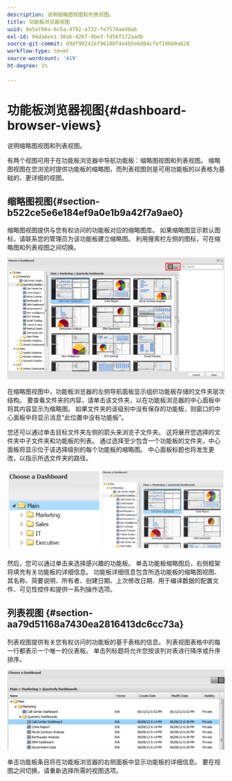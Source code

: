 ```yaml
---
description: 说明缩略图视图和列表视图。
title: 功能板浏览器视图
uuid: 8e5ef06a-6c5a-4792-a732-fe7574aed8ab
exl-id: 94da6ee1-30ab-426f-9be3-fd56f172aadb
source-git-commit: d9df90242ef96188f4e4b5e6d04cfef196b0a628
workflow-type: tm+mt
source-wordcount: '419'
ht-degree: 1%

---
```


# 功能板浏览器视图{#dashboard-browser-views}

说明缩略图视图和列表视图。

有两个视图可用于在功能板浏览器中导航功能板：缩略图视图和列表视图。 缩略图视图在您浏览时提供功能板的缩略图，而列表视图则是可用功能板的以表格为基础的、更详细的视图。

## 缩略图视图{#section-b522ce5e6e184ef9a0e1b9a42f7a9ae0}

缩略图视图提供与您有权访问的功能板对应的缩略图库。 如果缩略图显示默认图标，请联系您的管理员为该功能板建立缩略图。 利用搜索栏左侧的图标，可在缩略图和列表视图之间切换。

![](assets/thumbnail.png)

在缩略图视图中，功能板浏览器的左侧导航面板显示组织功能板存储的文件夹层次结构。 要查看文件夹的内容，请单击该文件夹，以在功能板浏览器的中心面板中将其内容显示为缩略图。 如果文件夹的该级别中没有保存的功能板，则窗口的中心面板中将显示消息“此位置中没有功能板”。

您还可以通过单击目标文件夹左侧的箭头来浏览子文件夹。 这将展开您选择的文件夹中子文件夹和功能板的列表。 通过选择至少包含一个功能板的文件夹，中心面板将显示位于该选择级别的每个功能板的缩略图。 中心面板标题也将发生更改，以指示所选文件夹的路径。

![](assets/choose_a_dashboard2.png)

然后，您可以通过单击来选择感兴趣的功能板。 单击功能板缩略图后，右侧框架将填充有关功能板的详细信息。 功能板详细信息包含所选功能板的缩略图视图、其名称、简要说明、所有者、创建日期、上次修改日期、用于编译数据的配置文件、可见性控件和提供一系列操作选项。

## 列表视图 {#section-aa79d51168a7430ea2816413dc6cc73a}

列表视图提供有关您有权访问的功能板的基于表格的信息。 列表视图表格中的每一行都表示一个唯一的仪表板。 单击列标题将允许您按该列对表进行降序或升序排序。

![](assets/list_view.png)

单击功能板条目将在功能板浏览器的右侧面板中显示功能板的详细信息。 要在视图之间切换，请重新选择所需的视图选项。
